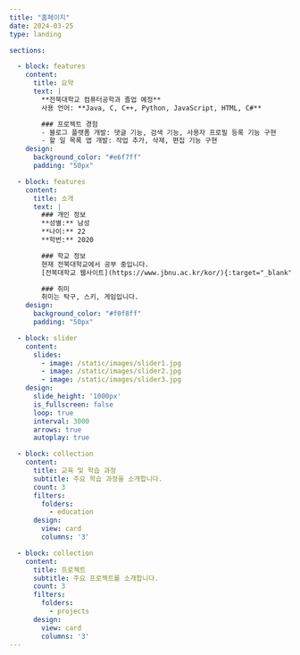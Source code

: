 ```yaml
---
title: "홈페이지"
date: 2024-03-25
type: landing

sections:

  - block: features
    content:
      title: 요약
      text: |
        **전북대학교 컴퓨터공학과 졸업 예정**  
        사용 언어: **Java, C, C++, Python, JavaScript, HTML, C#**

        ### 프로젝트 경험
        - 블로그 플랫폼 개발: 댓글 기능, 검색 기능, 사용자 프로필 등록 기능 구현
        - 할 일 목록 앱 개발: 작업 추가, 삭제, 편집 기능 구현
    design:
      background_color: "#e6f7ff"
      padding: "50px"

  - block: features
    content:
      title: 소개
      text: |
        ### 개인 정보
        **성별:** 남성  
        **나이:** 22  
        **학번:** 2020

        ### 학교 정보
        현재 전북대학교에서 공부 중입니다.  
        [전북대학교 웹사이트](https://www.jbnu.ac.kr/kor/){:target="_blank"}

        ### 취미
        취미는 탁구, 스키, 게임입니다.
    design:
      background_color: "#f0f8ff"
      padding: "50px"

  - block: slider
    content:
      slides:
        - image: /static/images/slider1.jpg
        - image: /static/images/slider2.jpg
        - image: /static/images/slider3.jpg
    design:
      slide_height: '1000px'
      is_fullscreen: false
      loop: true
      interval: 3000
      arrows: true
      autoplay: true

  - block: collection
    content:
      title: 교육 및 학습 과정
      subtitle: 주요 학습 과정을 소개합니다.
      count: 3
      filters:
        folders:
          - education
      design:
        view: card
        columns: '3'

  - block: collection
    content:
      title: 프로젝트
      subtitle: 주요 프로젝트를 소개합니다.
      count: 3
      filters:
        folders:
          - projects
      design:
        view: card
        columns: '3'
---
```


